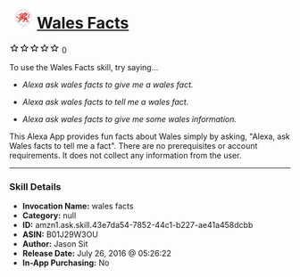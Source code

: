 # &nbsp;<img src="skill_icon" alt="Wales Facts icon" width="36"> [Wales Facts](http://alexa.amazon.com/#skills/amzn1.ask.skill.43e7da54-7852-44c1-b227-ae41a458dcbb)
![0 stars](../../images/ic_star_border_black_18dp_1x.png)![0 stars](../../images/ic_star_border_black_18dp_1x.png)![0 stars](../../images/ic_star_border_black_18dp_1x.png)![0 stars](../../images/ic_star_border_black_18dp_1x.png)![0 stars](../../images/ic_star_border_black_18dp_1x.png) 0

To use the Wales Facts skill, try saying...

* *Alexa ask wales facts to give me a wales fact.*

* *Alexa ask wales facts to tell me a wales fact.*

* *Alexa ask wales facts to give me some wales information.*

This Alexa App provides fun facts about Wales simply by asking, "Alexa, ask Wales facts to tell me a fact". There are no prerequisites or account requirements. It does not collect any information from the user.

***

### Skill Details

* **Invocation Name:** wales facts
* **Category:** null
* **ID:** amzn1.ask.skill.43e7da54-7852-44c1-b227-ae41a458dcbb
* **ASIN:** B01J29W3OU
* **Author:** Jason Sit
* **Release Date:** July 26, 2016 @ 05:26:22
* **In-App Purchasing:** No
